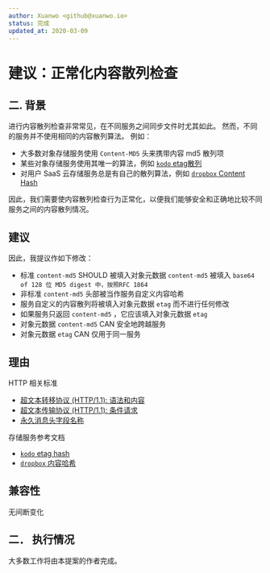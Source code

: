 ```yaml
---
author: Xuanwo <github@xuanwo.io>
status: 完成
updated_at: 2020-03-09
---
```


# 建议：正常化内容散列检查

## 二. 背景

进行内容散列检查非常常见，在不同服务之间同步文件时尤其如此。 然而，不同的服务并不使用相同的内容散列算法。 例如：

- 大多数对象存储服务使用 `Content-MD5` 头来携带内容 md5 散列项
- 某些对象存储服务使用其唯一的算法，例如 [`kodo` etag散列](https://developer.qiniu.com/kodo/manual/1231/appendix#qiniu-etag)
- 对用户 SaaS 云存储服务总是有自己的散列算法，例如 [`dropbox` Content Hash](https://www.dropbox.com/developers/reference/content-hash)

因此，我们需要使内容散列检查行为正常化，以便我们能够安全和正确地比较不同服务之间的内容散列情况。

## 建议

因此，我提议作如下修改：

- 标准 `content-md5` SHOULD 被填入对象元数据 `content-md5` 被填入 `base64 of 128 位 MD5 digest 中，按照RFC 1864`
- 非标准 `content-md5` 头部被当作服务自定义内容哈希
- 服务自定义的内容散列将被填入对象元数据 `etag` 而不进行任何修改
- 如果服务只返回 `content-md5` ，它应该填入对象元数据 `etag`
- 对象元数据 `content-md5` CAN 安全地跨越服务
- 对象元数据 `etag` CAN 仅用于同一服务

## 理由

HTTP 相关标准

- [超文本转移协议 (HTTP/1.1): 语法和内容](https://www.rfc-editor.org/rfc/rfc7231)
- [超文本传输协议 (HTTP/1.1): 条件请求](https://www.rfc-editor.org/rfc/rfc7232)
- [永久消息头字段名称](https://www.iana.org/assignments/message-headers/message-headers.xml#perm-headers)

存储服务参考文档

- [`kodo` etag hash](https://developer.qiniu.com/kodo/manual/1231/appendix#qiniu-etag)
- [`dropbox` 内容哈希](https://www.dropbox.com/developers/reference/content-hash)

## 兼容性

无间断变化

## 二． 执行情况

大多数工作将由本提案的作者完成。